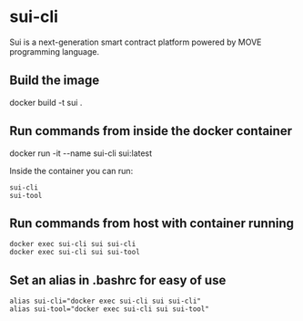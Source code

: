# sui-cli
Sui is a next-generation smart contract platform powered by MOVE programming language.

## Build the image

docker build -t sui . 

## Run commands from inside the docker container

docker run -it --name sui-cli sui:latest

Inside the container you can run:

    sui-cli
    sui-tool

## Run commands from host with container running

    docker exec sui-cli sui sui-cli
    docker exec sui-cli sui sui-tool
    
## Set an alias in .bashrc for easy of use 

    alias sui-cli="docker exec sui-cli sui sui-cli"
    alias sui-tool="docker exec sui-cli sui sui-tool"
